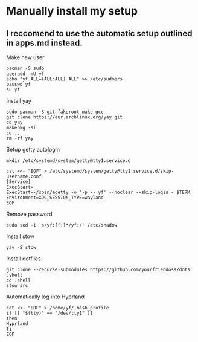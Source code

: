# Manually install my setup
## I reccomend to use the automatic setup outlined in apps.md instead.
Make new user
```
pacman -S sudo
useradd -mU yf
echo "yf ALL=(ALL:ALL) ALL" >> /etc/sudoers
passwd yf
su yf
```

Install yay
```
sudo pacman -S git fakeroot make gcc
git clone https://aur.archlinux.org/yay.git
cd yay
makepkg -si
cd ..
rm -rf yay
```

Setup getty autologin
```
mkdir /etc/systemd/system/getty@tty1.service.d

cat <<- "EOF" > /etc/systemd/system/getty@tty1.service.d/skip-username.conf
[Service]
ExecStart=
ExecStart=-/sbin/agetty -o '-p -- yf' --noclear --skip-login - $TERM
Environment=XDG_SESSION_TYPE=wayland
EOF
``` 

Remove password
```
sudo sed -i 's/yf:[^:]*/yf:/' /etc/shadow
```

Install stow
```
yay -S stow
```

Install dotfiles
```
git clone --recurse-submodules https://github.com/yourfriendoss/dots .shell
cd .shell
stow src
```

Automatically log into Hyprland
```
cat <<- "EOF" > /home/yf/.bash_profile
if [[ "$(tty)" == "/dev/tty1" ]]
then
Hyprland
fi
EOF
```